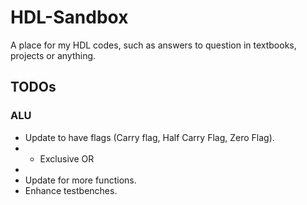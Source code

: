 # HDL-Sandbox
A place for my HDL codes, such as answers to question in textbooks, projects or anything.

## TODOs
### ALU
- Update to have flags (Carry flag, Half Carry Flag, Zero Flag).
- - Exclusive OR
- 
- Update for more functions.
- Enhance testbenches.
